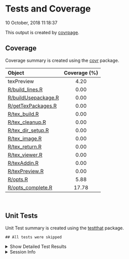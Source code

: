 Tests and Coverage
================
10 October, 2018 11:18:37

This output is created by
[covrpage](https://github.com/yonicd/covrpage).

## Coverage

Coverage summary is created using the
[covr](https://github.com/r-lib/covr) package.

| Object                                        | Coverage (%) |
| :-------------------------------------------- | :----------: |
| texPreview                                    |     4.20     |
| [R/build\_lines.R](../R/build_lines.R)        |     0.00     |
| [R/buildUsepackage.R](../R/buildUsepackage.R) |     0.00     |
| [R/getTexPackages.R](../R/getTexPackages.R)   |     0.00     |
| [R/tex\_build.R](../R/tex_build.R)            |     0.00     |
| [R/tex\_cleanup.R](../R/tex_cleanup.R)        |     0.00     |
| [R/tex\_dir\_setup.R](../R/tex_dir_setup.R)   |     0.00     |
| [R/tex\_image.R](../R/tex_image.R)            |     0.00     |
| [R/tex\_return.R](../R/tex_return.R)          |     0.00     |
| [R/tex\_viewer.R](../R/tex_viewer.R)          |     0.00     |
| [R/texAddin.R](../R/texAddin.R)               |     0.00     |
| [R/texPreview.R](../R/texPreview.R)           |     0.00     |
| [R/opts.R](../R/opts.R)                       |     5.88     |
| [R/opts\_complete.R](../R/opts_complete.R)    |    17.78     |

<br>

## Unit Tests

Unit Test summary is created using the
[testthat](https://github.com/r-lib/testthat) package.

    ## All tests were skipped

<details>

<summary> Show Detailed Test Results </summary>

    ## All tests were skipped

</details>

<details>

<summary> Session Info </summary>

| Field    | Value                               |
| :------- | :---------------------------------- |
| Version  | R version 3.5.1 (2018-07-02)        |
| Platform | x86\_64-apple-darwin15.6.0 (64-bit) |
| Running  | macOS High Sierra 10.13.6           |
| Language | en\_US                              |
| Timezone | America/New\_York                   |

| Package  | Version    |
| :------- | :--------- |
| testthat | 2.0.0.9000 |
| covr     | 3.2.0      |
| covrpage | 0.0.60     |

</details>

<!--- Final Status : skipped --->
